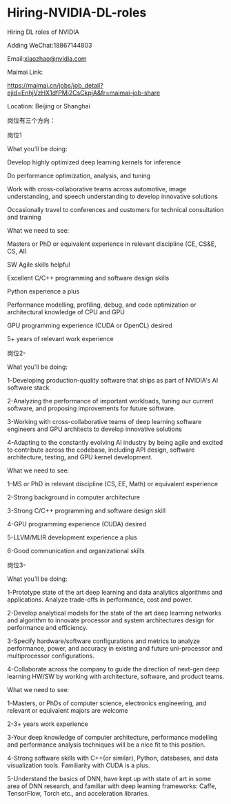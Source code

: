 # Hiring-NVIDIA-DL-roles
Hiring DL roles of NVIDIA

Adding WeChat:18867144803

Email:xiaozhao@nvidia.com

Maimai Link:

https://maimai.cn/jobs/job_detail?ejid=EnhjVzHX1dfPMi2CsCkpjA&fr=maimai-job-share

Location: Beijing or Shanghai

岗位有三个方向：

岗位1

What you’ll be doing:

Develop highly optimized deep learning kernels for inference

Do performance optimization, analysis, and tuning

Work with cross-collaborative teams across automotive, image understanding, and speech understanding to develop innovative solutions

Occasionally travel to conferences and customers for technical consultation and training


What we need to see: 

Masters or PhD or equivalent experience in relevant discipline (CE, CS&E, CS, AI)

SW Agile skills helpful

Excellent C/C++ programming and software design skills

Python experience a plus

Performance modelling, profiling, debug, and code optimization or architectural knowledge of CPU and GPU

GPU programming experience (CUDA or OpenCL) desired

5+ years of relevant work experience


岗位2-

What you'll be doing:

1-Developing production-quality software that ships as part of NVIDIA's AI software stack.

2-Analyzing the performance of important workloads, tuning our current software, and proposing improvements for future software.

3-Working with cross-collaborative teams of deep learning software engineers and GPU architects to develop innovative solutions 

4-Adapting to the constantly evolving AI industry by being agile and excited to contribute across the codebase, including API design, software architecture, testing, and GPU kernel development.


What we need to see:

1-MS or PhD in relevant discipline (CS, EE, Math) or equivalent experience

2-Strong background in computer architecture

3-Strong C/C++ programming and software design skill

4-GPU programming experience (CUDA) desired

5-LLVM/MLIR development experience a plus

6-Good communication and organizational skills


岗位3-

What you’ll be doing:

1-Prototype state of the art deep learning and data analytics algorithms and applications. Analyze trade-offs in performance, cost and power.

2-Develop analytical models for the state of the art deep learning networks and algorithm to innovate processor and system architectures design for performance and efficiency.

3-Specify hardware/software configurations and metrics to analyze performance, power, and accuracy in existing and future uni-processor and multiprocessor configurations.

4-Collaborate across the company to guide the direction of next-gen deep learning HW/SW by working with architecture, software, and product teams.


What we need to see:

1-Masters, or PhDs of computer science, electronics engineering, and relevant or equivalent majors are welcome

2-3+ years work experience

3-Your deep knowledge of computer architecture, performance modelling and performance analysis techniques will be a nice fit to this position.

4-Strong software skills with C++(or similar), Python, databases, and data visualization tools. Familiarity with CUDA is a plus.

5-Understand the basics of DNN, have kept up with state of art in some area of DNN research, and familiar with deep learning frameworks: Caffe, TensorFlow, Torch etc., and acceleration libraries.

